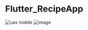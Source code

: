 
# Flutter_RecipeApp

![uas mobile](https://github.com/skrrtsbwa/Rafael_UAS_Mobile/assets/107232220/37b14682-c0d8-4714-960e-3ec668a12dc6)
![image](https://github.com/skrrtsbwa/Rafael_UAS_Mobile/assets/107232220/50c3f916-7bb0-4a96-8278-0b1a4a3c1dd0)
